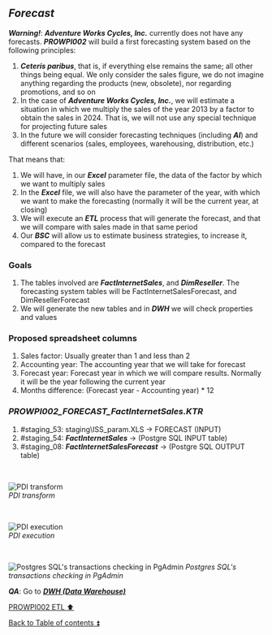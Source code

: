## **_Forecast_**

**_Warning!_**: **_Adventure Works Cycles, Inc._** currently does not have any forecasts. **_PROWPI002_** will build a first forecasting system based on the following principles:  
1. **_Ceteris paribus_**, that is, if everything else remains the same; all other things being equal. We only consider the sales figure, we do not imagine anything regarding the products (new, obsolete), nor regarding promotions, and so on    
2. In the case of **_Adventure Works Cycles, Inc._**, we will estimate a situation in which we multiply the sales of the year 2013 by a factor to obtain the sales in 2024. That is, we will not use any special technique for projecting future sales  
3. In the future we will consider forecasting techniques (including **_AI_**) and different scenarios (sales, employees, warehousing, distribution, etc.)  

That means that:  

1. We will have, in our **_Excel_** parameter file, the data of the factor by which we want to multiply sales  
2. In the **_Excel_** file, we will also have the parameter of the year, with which we want to make the forecasting (normally it will be the current year, at closing)  
3. We will execute an **_ETL_** process that will generate the forecast, and that we will compare with sales made in that same period  
4. Our **_BSC_** will allow us to estimate business strategies, to increase it, compared to the forecast  

### Goals  

1. The tables involved are **_FactInternetSales_**, and **_DimReseller_**. The forecasting system tables will be FactInternetSalesForecast, and DimResellerForecast  
2. We will generate the new tables and in **_DWH_** we will check properties and values  

### Proposed spreadsheet columns  

1. Sales factor: Usually greater than 1 and less than 2  
2. Accounting year: The accounting year that we will take for forecast  
3. Forecast year: Forecast year in which we will compare results. Normally it will be the year following the current year  
4. Months difference: (Forecast year - Accounting year) * 12

### **_PROWPI002\_FORECAST\_FactInternetSales.KTR_**  
  1. #staging_53: staging\ISS_param.XLS           -> FORECAST (INPUT)  
  2. #staging_54: **_FactInternetSales_**         -> (Postgre SQL INPUT table) 
  2. #staging_08: **_FactInternetSalesForecast_** -> (Postgre SQL OUTPUT table)  
   
   <p><br></p>  

  ![PDI transform](https://i.imgur.com/guLtrFI.png)  
  _PDI transform_  

  <p><br></p>  

  ![PDI execution](https://i.imgur.com/vOVSVVx.png)  
  _PDI execution_ 

   <p><br></p>  
 
  ![Postgres SQL's transactions checking in PgAdmin](https://i.imgur.com/PgP0TQ1.png) 
  _Postgres SQL's transactions checking in PgAdmin_  

  **_QA_**: Go to **_[DWH (Data Warehouse)](dwh.md)_**  

[PROWPI002 ETL :arrow_up:](prowpi002_etl.md)  

[Back to Table of contents :arrow_double_up:](../README.md)   